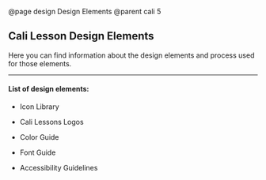 @page design Design Elements
@parent cali 5

## Cali Lesson Design Elements

Here you can find information about the design elements and process used for those elements.

---

#### List of design elements:

* Icon Library

* Cali Lessons Logos

* Color Guide

* Font Guide

* Accessibility Guidelines